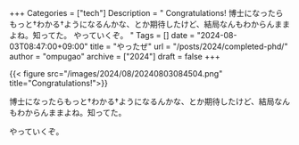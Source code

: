 +++
Categories = ["tech"]
Description = " Congratulations!  博士になったらもっと†わかる†ようになるんかな、とか期待したけど、結局なんもわからんままよね。知ってた。  やっていくぞ。 "
Tags = []
date = "2024-08-03T08:47:00+09:00"
title = "やったぜ"
url = "/posts/2024/completed-phd/"
author = "ompugao"
archive = ["2024"]
draft = false
+++

<body>
{{< figure src="/images/2024/08/20240803084504.png" title="Congratulations!">}}

<p>博士になったらもっと†わかる†ようになるんかな、とか期待したけど、結局なんもわからんままよね。知ってた。</p>

<p>やっていくぞ。</p>
</body>
